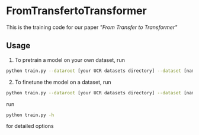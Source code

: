 # FromTransfertoTransformer

This is the training code for our paper *"From Transfer to Transformer"*


## Usage
1. To pretrain a model on your own dataset, run

```bash
python train.py --dataroot [your UCR datasets directory] --dataset [name of the dataset you want to pretrain on] --backbone [fcn or dilated] --mode pretrain ...
```

2. To finetune the model on a dataset, run

```bash
python train.py --dataroot [your UCR datasets directory] --dataset [name of the dataset you want to finetune on] --source_dataset [the dataset you pretrained on] --save_dir [the directory to save the pretrained weights] --mode finetune ...

```

run 
```bash
python train.py -h
```
for detailed options
